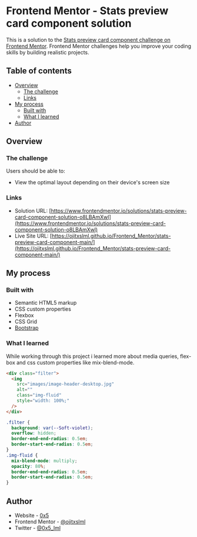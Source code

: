# Frontend Mentor - Stats preview card component solution

This is a solution to the [Stats preview card component challenge on Frontend Mentor](https://www.frontendmentor.io/challenges/stats-preview-card-component-8JqbgoU62). Frontend Mentor challenges help you improve your coding skills by building realistic projects.

## Table of contents

- [Overview](#overview)
  - [The challenge](#the-challenge)
  - [Links](#links)
- [My process](#my-process)
  - [Built with](#built-with)
  - [What I learned](#what-i-learned)
- [Author](#author)

## Overview

### The challenge

Users should be able to:

- View the optimal layout depending on their device's screen size

### Links

- Solution URL: [https://www.frontendmentor.io/solutions/stats-preview-card-component-solution-o8LBAmXwl](https://www.frontendmentor.io/solutions/stats-preview-card-component-solution-o8LBAmXwl)
- Live Site URL: [https://ojitxslml.github.io/Frontend_Mentor/stats-preview-card-component-main/](https://ojitxslml.github.io/Frontend_Mentor/stats-preview-card-component-main/)

## My process

### Built with

- Semantic HTML5 markup
- CSS custom properties
- Flexbox
- CSS Grid
- [Bootstrap](https://getbootstrap.com)

### What I learned

While working through this project i learned more about media queries, flex-box and css custom properties like mix-blend-mode.

```html
<div class="filter">
  <img
    src="images/image-header-desktop.jpg"
    alt=""
    class="img-fluid"
    style="width: 100%;"
  />
</div>
```

```css
.filter {
  background: var(--Soft-violet);
  overflow: hidden;
  border-end-end-radius: 0.5em;
  border-start-end-radius: 0.5em;
}
.img-fluid {
  mix-blend-mode: multiply;
  opacity: 80%;
  border-end-end-radius: 0.5em;
  border-start-end-radius: 0.5em;
}
```

## Author

- Website - [0x5](https://www.0x5.cl)
- Frontend Mentor - [@ojitxslml](https://www.frontendmentor.io/profile/ojitxslml)
- Twitter - [@0x5_lml](https://www.twitter.com/0x5_lml)
